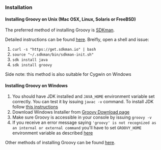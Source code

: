 ### Installation

#### Installing Groovy on Unix (Mac OSX, Linux, Solaris or FreeBSD)

The preferred method of installing Groovy is [SDKman](http://sdkman.io/).

Detailed instructions can be found [here](http://sdkman.io/install.html).  Breifly, open a shell and issue:

1. `curl -s "https://get.sdkman.io" | bash`
1. `source "~/.sdkman/bin/sdkman-init.sh"`
1. `sdk install java`
1. `sdk install groovy`

Side note: this method is also suitable for Cygwin on Windows

#### Installing Groovy on Windows

1. You should have JDK installed and `JAVA_HOME` environment variable set correctly. 
You can test it by issuing `javac -v` command. 
To install JDK follow [this instructions](https://docs.oracle.com/javase/8/docs/technotes/guides/install/windows_jdk_install.html)
1. Download Windows Installer from [Groovy Download page](http://groovy-lang.org/download.html)
1. Make sure Groovy is accessible in your console by issuing `groovy -v`
1. If you receive an error message saying `'groovy' is not recognized as an internal or external command` 
you'll have to set `GROOVY_HOME` environment variable as described [here](http://groovy-lang.org/install.html#_install_binary)

Other methods of installing Groovy can be found [here](http://groovy-lang.org/install.html).

